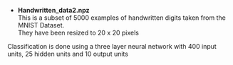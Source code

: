 * **Handwritten_data2.npz**   
This is a subset of 5000 examples of handwritten digits taken from the MNIST Dataset.   
They have been resized to 20 x 20 pixels

Classification is done using a three layer neural network with 400 input units, 25 hidden units and 10 output units
